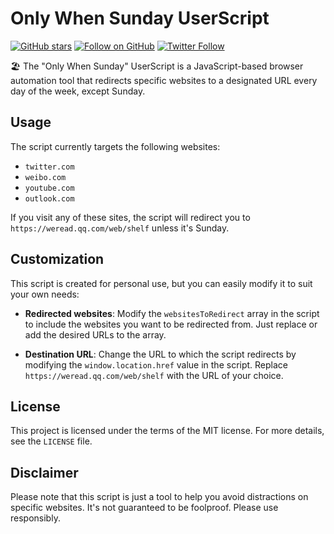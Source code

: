 # Only When Sunday UserScript

[![GitHub stars](https://img.shields.io/github/stars/mefengl/only-when-sunday-userscript?style=social)](https://github.com/mefengl/only-when-sunday-userscript)
[![Follow on GitHub](https://img.shields.io/github/followers/mefengl?label=Follow%20%40mefengl&style=social)](https://github.com/mefengl)
[![Twitter Follow](https://img.shields.io/twitter/follow/mefengl?style=social)](https://twitter.com/mefengl)

🏖️ The "Only When Sunday" UserScript is a JavaScript-based browser automation tool that redirects specific websites to a designated URL every day of the week, except Sunday.

## Usage

The script currently targets the following websites:

- `twitter.com`
- `weibo.com`
- `youtube.com`
- `outlook.com`

If you visit any of these sites, the script will redirect you to `https://weread.qq.com/web/shelf` unless it's Sunday.

## Customization

This script is created for personal use, but you can easily modify it to suit your own needs:

- **Redirected websites**: Modify the `websitesToRedirect` array in the script to include the websites you want to be redirected from. Just replace or add the desired URLs to the array.
  
- **Destination URL**: Change the URL to which the script redirects by modifying the `window.location.href` value in the script. Replace `https://weread.qq.com/web/shelf` with the URL of your choice.

## License

This project is licensed under the terms of the MIT license. For more details, see the `LICENSE` file.

## Disclaimer

Please note that this script is just a tool to help you avoid distractions on specific websites. It's not guaranteed to be foolproof. Please use responsibly.

